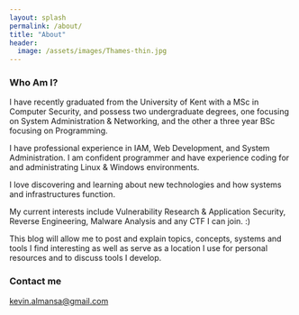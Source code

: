 ```yaml
---
layout: splash
permalink: /about/
title: "About"
header:
  image: /assets/images/Thames-thin.jpg
---
```


### Who Am I?

I have recently graduated from the University of Kent with a MSc in Computer
Security, and possess two undergraduate degrees, one focusing on System
Administration & Networking, and the other a three year BSc focusing on
Programming.

I have professional experience in IAM, Web Development, and System
Administration. I am confident programmer and have experience coding for and
administrating Linux & Windows environments.

I love discovering and learning about new technologies and how systems and
infrastructures function.

My current interests include Vulnerability Research & Application Security,
Reverse Engineering, Malware Analysis and any CTF I can join. :)

This blog will allow me to post and explain topics, concepts, systems and tools
I find interesting as well as serve as a location I use for personal resources
and to discuss tools I develop.

### Contact me

[kevin.almansa@gmail.com](mailto:kevin.almansa@gmail.com)
